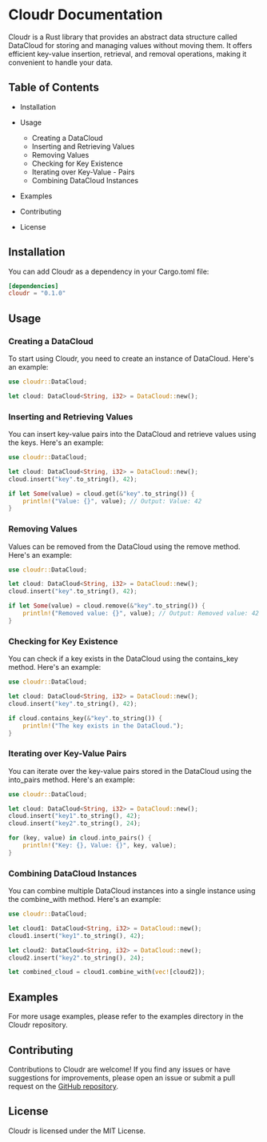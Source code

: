 # Cloudr Documentation

Cloudr is a Rust library that provides an abstract data structure called DataCloud for storing and managing values without moving them. It offers efficient key-value insertion, retrieval, and removal operations, making it convenient to handle your data.

## Table of Contents
- Installation
- Usage
  - Creating a DataCloud
  - Inserting and Retrieving Values
  - Removing Values
  - Checking for Key Existence
  - Iterating over Key-Value   - Pairs
  - Combining DataCloud Instances

- Examples
- Contributing
- License
## Installation

You can add Cloudr as a dependency in your Cargo.toml file:

```toml
[dependencies]
cloudr = "0.1.0"
```

## Usage
### Creating a DataCloud
To start using Cloudr, you need to create an instance of DataCloud. Here's an example:

```rust
use cloudr::DataCloud;

let cloud: DataCloud<String, i32> = DataCloud::new();
```
### Inserting and Retrieving Values
You can insert key-value pairs into the DataCloud and retrieve values using the keys. Here's an example:

```rust
use cloudr::DataCloud;

let cloud: DataCloud<String, i32> = DataCloud::new();
cloud.insert("key".to_string(), 42);

if let Some(value) = cloud.get(&"key".to_string()) {
    println!("Value: {}", value); // Output: Value: 42
}
```

### Removing Values
Values can be removed from the DataCloud using the remove method. Here's an example:

```rust
use cloudr::DataCloud;

let cloud: DataCloud<String, i32> = DataCloud::new();
cloud.insert("key".to_string(), 42);

if let Some(value) = cloud.remove(&"key".to_string()) {
    println!("Removed value: {}", value); // Output: Removed value: 42
}
```

### Checking for Key Existence
You can check if a key exists in the DataCloud using the contains_key method. Here's an example:

```rust
use cloudr::DataCloud;

let cloud: DataCloud<String, i32> = DataCloud::new();
cloud.insert("key".to_string(), 42);

if cloud.contains_key(&"key".to_string()) {
    println!("The key exists in the DataCloud.");
}
```

### Iterating over Key-Value Pairs
You can iterate over the key-value pairs stored in the DataCloud using the into_pairs method. Here's an example:

```rust
use cloudr::DataCloud;

let cloud: DataCloud<String, i32> = DataCloud::new();
cloud.insert("key1".to_string(), 42);
cloud.insert("key2".to_string(), 24);

for (key, value) in cloud.into_pairs() {
    println!("Key: {}, Value: {}", key, value);
}
```

### Combining DataCloud Instances
You can combine multiple DataCloud instances into a single instance using the combine_with method. Here's an example:

```rust
use cloudr::DataCloud;

let cloud1: DataCloud<String, i32> = DataCloud::new();
cloud1.insert("key1".to_string(), 42);

let cloud2: DataCloud<String, i32> = DataCloud::new();
cloud2.insert("key2".to_string(), 24);

let combined_cloud = cloud1.combine_with(vec![cloud2]);
```

## Examples
For more usage examples, please refer to the examples directory in the Cloudr repository.

## Contributing
Contributions to Cloudr are welcome! If you find any issues or have suggestions for improvements, please open an issue or submit a pull request on the [GitHub repository](https://github.com/bluefish43/cloudr).

## License
Cloudr is licensed under the MIT License.
